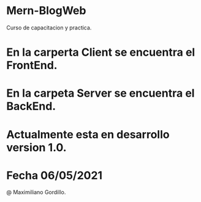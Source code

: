 # Mern-BlogWeb
Curso de capacitacion y practica.

# En la carperta Client se encuentra el FrontEnd.

# En la carpeta Server se encuentra el BackEnd.

# Actualmente esta en desarrollo version 1.0.

# Fecha 06/05/2021

@ Maximiliano Gordillo.

